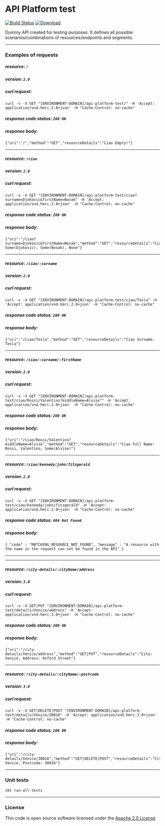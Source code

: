 # API Platform test

[![Build Status](https://travis-ci.org/hmrc/api-platform-test.svg)](https://travis-ci.org/hmrc/api-platform-test) [ ![Download](https://api.bintray.com/packages/hmrc/releases/api-platform-test/images/download.svg) ](https://bintray.com/hmrc/releases/api-platform-test/_latestVersion)

Dummy API created for testing purposes.
It defines all possible scenarios/combinations of resources/endpoints and segments.

---

### Examples of requests

##### resource: `/`
##### version: `2.0`
##### curl request:
```
curl -v -X GET "[ENVIRONMENT-DOMAIN]/api-platform-test/" -H 'Accept: application/vnd.hmrc.2.0+json' -H "Cache-Control: no-cache"
```
##### response code status: `200 OK`
##### response body:
```
{"uri":"/","method":"GET","resourceDetails":"Ciao Empty!"}
```

---

##### resource: `/ciao`
##### version: `2.0`
##### curl request:
```
curl -v -X GET "[ENVIRONMENT-DOMAIN]/api-platform-test/ciao?surname=Djokovic&firstName=Novak" -H 'Accept: application/vnd.hmrc.2.0+json' -H "Cache-Control: no-cache"
```
##### response code status: `200 OK`
##### response body:
```
{"uri":"/ciao?surname=Djokovic&firstName=Novak","method":"GET","resourceDetails":"Ciao: Some(Djokovic), Some(Novak), None"}
```

---

##### resource: `/ciao/:surname`
##### version: `2.0`
##### curl request:
```
curl -v -X GET "[ENVIRONMENT-DOMAIN]/api-platform-test/ciao/Tesla" -H 'Accept: application/vnd.hmrc.2.0+json' -H "Cache-Control: no-cache"
```
##### response code status: `200 OK`
##### response body:
```
{"uri":"/ciao/Tesla","method":"GET","resourceDetails":"Ciao Surname: Tesla"}
```

---

##### resource: `/ciao/:surname/:firstName`
##### version: `2.0`
##### curl request:
```
curl -v -X GET "[ENVIRONMENT-DOMAIN]/api-platform-test/ciao/Rossi/Valentino?middleName=Alvise"" -H 'Accept: application/vnd.hmrc.2.0+json' -H "Cache-Control: no-cache"
```
##### response code status: `200 OK`
##### response body:
```
{"uri":"/ciao/Rossi/Valentino?middleName=Alvise","method":"GET","resourceDetails":"Ciao Full Name: Rossi, Valentino, Some(Alvise)"}
```

---

##### resource: `/ciao/kennedy/john/fitzgerald`
##### version: `2.0`
##### curl request:
```
curl -v -X GET "[ENVIRONMENT-DOMAIN]/api-platform-test/ciao/kennedy/john/fitzgerald" -H 'Accept: application/vnd.hmrc.2.0+json' -H "Cache-Control: no-cache"
```
##### response code status: `404 Not Found`
##### response body:
```
{ "code" : "MATCHING_RESOURCE_NOT_FOUND", "message" : "A resource with the name in the request can not be found in the API" }
```

---
---

##### resource: `/city-details/:cityName/address`
##### version: `3.0`
##### curl request:
```
curl -v -X GET|PUT "[ENVIRONMENT-DOMAIN]/api-platform-test/details/Venice/address" -H 'Accept: application/vnd.hmrc.3.0+json' -H "Cache-Control: no-cache"
```
##### response code status: `200 OK`
##### response body:
```
{"uri":"/city-details/Venice/address","method":"GET|PUT","resourceDetails":"City: Venice, Address: Oxford Street"}
```

---

##### resource: `/city-details/:cityName/:postcode`
##### version: `3.0`
##### curl request:
```
curl -v -X GET|DELETE|POST "[ENVIRONMENT-DOMAIN]/api-platform-test/details/Venice/30016" -H 'Accept: application/vnd.hmrc.3.0+json' -H "Cache-Control: no-cache"
```
##### response code status: `200 OK`
##### response body:
```
{"uri":"/city-details/Venice/30016","method":"GET|DELETE|POST","resourceDetails":"City: Venice, Postcode: 30016"}
```

---

### Unit tests
```
sbt run-all-tests
```

---

### License

This code is open source software licensed under the [Apache 2.0 License]("http://www.apache.org/licenses/LICENSE-2.0.html")
